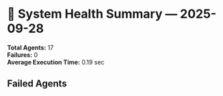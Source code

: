 # 🧠 System Health Summary — 2025-09-28

**Total Agents:** 17  
**Failures:** 0  
**Average Execution Time:** 0.19 sec

## Failed Agents
